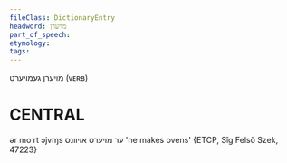 ```yaml
---
fileClass: DictionaryEntry
headword: מויערן
part_of_speech: 
etymology: 
tags: 
---
```

מויערן
געמויערט
(ᴠᴇʀʙ)

CENTRAL
========

ər moˑrt ɔjvɱs ער מויערט אויוונס 'he makes ovens' {ETCP, Sîg Felső Szek, 47223}
